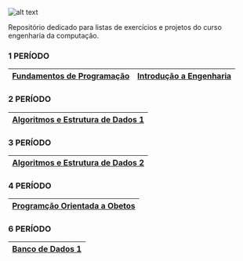 ![alt text](http://portal.utfpr.edu.br/icones/cabecalho/logo-utfpr/@@images/image.png "UTFPR - LOGO")

Repositório dedicado para listas de exercícios e projetos do curso engenharia da computação. <br>
### 1 PERÍODO
[Fundamentos de Programação](/FundamentosDeProgramacao)| [Introdução a Engenharia](/IntroducaoEngenharia) |
--- | --- |
### 2 PERÍODO
[Algoritmos e Estrutura de Dados 1](/AlgoritmosEstruturaDeDados1) |
--- |
### 3 PERÍODO
[Algoritmos e Estrutura de Dados 2](/AlgoritmosEstruturaDeDados2) |
--- |
### 4 PERÍODO
[Programção Orientada a Obetos](/ProgramacaoOrientadaObjetos) |
--- |
### 6 PERÍODO
[Banco de Dados 1](/BancoDeDados1) |
--- |
